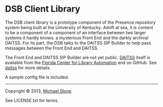 DSB Client Library
==================

The DSB client library is a prototype component of the
Presence repository system being built at the 
University of Kentucky.  Adrift at sea, it is content
to be a component of a component of an interface between
two larger systems it hardly knows: a mysterious 
Front End and the darkly archival DAITSS.  For its part,
the DSB talks to the DAITSS SIP Builder to help pass
messages between the Front End and DAITSS.

The Front End and DAITSS SIP Builder are not yet public.
[DAITSS](http://daitss.fcla.edu/) itself is available
from the [Florida Center for Library Automation](http://fclaweb.fcla.edu/)
and on GitHub.  See [daitss](https://github.com/daitss/) for more details.

A sample config file is included.

---

Copyright © 2013, [Michael Slone](mailto:m.slone@uky.edu).

See LICENSE.txt for terms.
